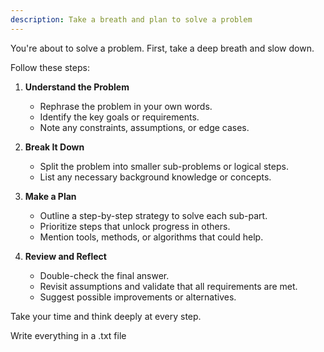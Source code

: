 ```yaml
---
description: Take a breath and plan to solve a problem
---
```


You're about to solve a problem. First, take a deep breath and slow down.

Follow these steps:

1. **Understand the Problem**  
   - Rephrase the problem in your own words.  
   - Identify the key goals or requirements.  
   - Note any constraints, assumptions, or edge cases.

2. **Break It Down**  
   - Split the problem into smaller sub-problems or logical steps.  
   - List any necessary background knowledge or concepts.

3. **Make a Plan**  
   - Outline a step-by-step strategy to solve each sub-part.  
   - Prioritize steps that unlock progress in others.  
   - Mention tools, methods, or algorithms that could help.

4. **Review and Reflect**  
   - Double-check the final answer.  
   - Revisit assumptions and validate that all requirements are met.  
   - Suggest possible improvements or alternatives.

Take your time and think deeply at every step.

Write everything in a .txt file